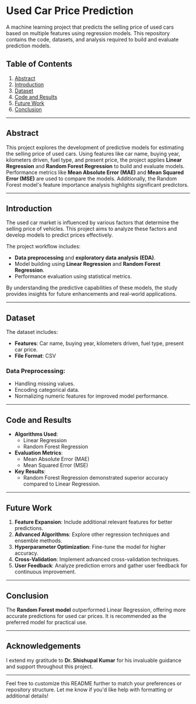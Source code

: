 
# Used Car Price Prediction

A machine learning project that predicts the selling price of used cars based on multiple features using regression models. This repository contains the code, datasets, and analysis required to build and evaluate prediction models.

## Table of Contents
1. [Abstract](#abstract)
2. [Introduction](#introduction)
3. [Dataset](#dataset)
4. [Code and Results](#code-and-results)
5. [Future Work](#future-work)
6. [Conclusion](#conclusion)

---

## Abstract
This project explores the development of predictive models for estimating the selling price of used cars. Using features like car name, buying year, kilometers driven, fuel type, and present price, the project applies **Linear Regression** and **Random Forest Regression** to build and evaluate models. Performance metrics like **Mean Absolute Error (MAE)** and **Mean Squared Error (MSE)** are used to compare the models. Additionally, the Random Forest model's feature importance analysis highlights significant predictors.

---

## Introduction
The used car market is influenced by various factors that determine the selling price of vehicles. This project aims to analyze these factors and develop models to predict prices effectively. 

The project workflow includes:
- **Data preprocessing** and **exploratory data analysis (EDA)**.
- Model building using **Linear Regression** and **Random Forest Regression**.
- Performance evaluation using statistical metrics.

By understanding the predictive capabilities of these models, the study provides insights for future enhancements and real-world applications.

---

## Dataset
The dataset includes:
- **Features**: Car name, buying year, kilometers driven, fuel type, present car price.
- **File Format**: CSV

### Data Preprocessing:
- Handling missing values.
- Encoding categorical data.
- Normalizing numeric features for improved model performance.

---

## Code and Results
- **Algorithms Used**: 
  - Linear Regression
  - Random Forest Regression
- **Evaluation Metrics**: 
  - Mean Absolute Error (MAE)
  - Mean Squared Error (MSE)
- **Key Results**: 
  - Random Forest Regression demonstrated superior accuracy compared to Linear Regression.

---

## Future Work
1. **Feature Expansion**: Include additional relevant features for better predictions.
2. **Advanced Algorithms**: Explore other regression techniques and ensemble methods.
3. **Hyperparameter Optimization**: Fine-tune the model for higher accuracy.
4. **Cross-Validation**: Implement advanced cross-validation techniques.
5. **User Feedback**: Analyze prediction errors and gather user feedback for continuous improvement.

---

## Conclusion
The **Random Forest model** outperformed Linear Regression, offering more accurate predictions for used car prices. It is recommended as the preferred model for practical use.

---

## Acknowledgements
I extend my gratitude to **Dr. Shishupal Kumar** for his invaluable guidance and support throughout this project.

---

Feel free to customize this README further to match your preferences or repository structure. Let me know if you'd like help with formatting or additional details!
